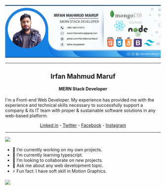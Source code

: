 <img src="https://raw.githubusercontent.com/Irfan-Mahmud-Maruf/Irfan-Mahmud-Maruf/75d38ec4d2399f6658de8f5344cc26e4138af46e/cover.png">
<hr/>
<h2 style="text-align: center; font-weight: 700">Irfan Mahmud Maruf</h2>
<h4 style="text-align: center">MERN Stack Developer</h4>
<p>
    I'm a Front-end Web Developer. My experience has provided me with the experience and technical skills necessary to successfully support a company & its IT team with proper & sustainable software solutions in any web-based platform.

<p/>
<p style="text-align: center">
    <a href="https://www.linkedin.com/in/irfanmahmudmaruf">Linked in</a> -
    <a href="https://twitter.com/Irfanmamudmaruf">Twitter</a> -
    <a href="https://www.facebook.com/irfanmahmudmaruf/">Facebook</a> -
    <a href="https://www.instagram.com/irfan_mahmud_maruf">Instagram</a>
</p>
<hr/>
<p>
    <img src="https://github-readme-streak-stats.herokuapp.com?user=Irfan-Mahmud-Maruf&hide_border=true&date_format=M%20j%5B%2C%20Y%5D" />

</p>

- 🔭 I’m currently working on my own projects.
- 🌱 I’m currently learning typescript.
- 👯 I’m looking to collaborate on new projects.
- 💬 Ask me about any web development topic.
- ⚡ Fun fact: I have soft skill in Motion Graphics.
<!--
**Irfan-Mahmud-Maruf/Irfan-Mahmud-Maruf** is a ✨ _special_ ✨ repository because its `README.md` (this file) appears on your GitHub profile.

Here are some ideas to get you started:

-->
<p>
    <img src="https://github-readme-stats.vercel.app/api?username=Irfan-Mahmud-Maruf&show_icons=true&theme=gotham%22%20alt=%22abhisheknaiidu" />

</p>
